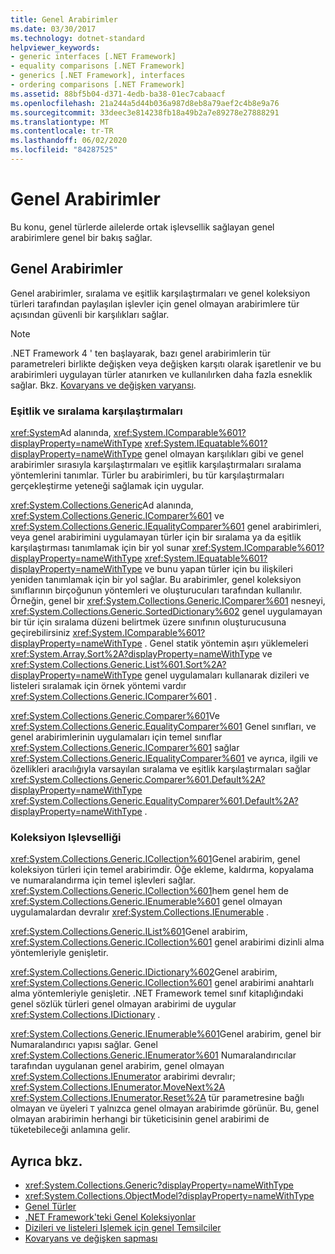 ```yaml
---
title: Genel Arabirimler
ms.date: 03/30/2017
ms.technology: dotnet-standard
helpviewer_keywords:
- generic interfaces [.NET Framework]
- equality comparisons [.NET Framework]
- generics [.NET Framework], interfaces
- ordering comparisons [.NET Framework]
ms.assetid: 88bf5b04-d371-4edb-ba38-01ec7cabaacf
ms.openlocfilehash: 21a244a5d44b036a987d8eb8a79aef2c4b8e9a76
ms.sourcegitcommit: 33deec3e814238fb18a49b2a7e89278e27888291
ms.translationtype: MT
ms.contentlocale: tr-TR
ms.lasthandoff: 06/02/2020
ms.locfileid: "84287525"
---
```

# <a name="generic-interfaces"></a>Genel Arabirimler
Bu konu, genel türlerde ailelerde ortak işlevsellik sağlayan genel arabirimlere genel bir bakış sağlar.  
  
## <a name="generic-interfaces"></a>Genel Arabirimler  
 Genel arabirimler, sıralama ve eşitlik karşılaştırmaları ve genel koleksiyon türleri tarafından paylaşılan işlevler için genel olmayan arabirimlere tür açısından güvenli bir karşılıkları sağlar.  
  
> [!NOTE]
> .NET Framework 4 ' ten başlayarak, bazı genel arabirimlerin tür parametreleri birlikte değişken veya değişken karşıtı olarak işaretlenir ve bu arabirimleri uygulayan türler atanırken ve kullanılırken daha fazla esneklik sağlar. Bkz. [Kovaryans ve değişken varyansı](covariance-and-contravariance.md).  
  
### <a name="equality-and-ordering-comparisons"></a>Eşitlik ve sıralama karşılaştırmaları  
 <xref:System>Ad alanında, <xref:System.IComparable%601?displayProperty=nameWithType> <xref:System.IEquatable%601?displayProperty=nameWithType> genel olmayan karşılıkları gibi ve genel arabirimler sırasıyla karşılaştırmaları ve eşitlik karşılaştırmaları sıralama yöntemlerini tanımlar. Türler bu arabirimleri, bu tür karşılaştırmaları gerçekleştirme yeteneği sağlamak için uygular.  
  
 <xref:System.Collections.Generic>Ad alanında, <xref:System.Collections.Generic.IComparer%601> ve <xref:System.Collections.Generic.IEqualityComparer%601> genel arabirimleri, veya genel arabirimini uygulamayan türler için bir sıralama ya da eşitlik karşılaştırması tanımlamak için bir yol sunar <xref:System.IComparable%601?displayProperty=nameWithType> <xref:System.IEquatable%601?displayProperty=nameWithType> ve bunu yapan türler için bu ilişkileri yeniden tanımlamak için bir yol sağlar. Bu arabirimler, genel koleksiyon sınıflarının birçoğunun yöntemleri ve oluşturucuları tarafından kullanılır. Örneğin, genel bir <xref:System.Collections.Generic.IComparer%601> nesneyi, <xref:System.Collections.Generic.SortedDictionary%602> genel uygulamayan bir tür için sıralama düzeni belirtmek üzere sınıfının oluşturucusuna geçirebilirsiniz <xref:System.IComparable%601?displayProperty=nameWithType> . Genel statik yöntemin aşırı yüklemeleri <xref:System.Array.Sort%2A?displayProperty=nameWithType> ve <xref:System.Collections.Generic.List%601.Sort%2A?displayProperty=nameWithType> genel uygulamaları kullanarak dizileri ve listeleri sıralamak için örnek yöntemi vardır <xref:System.Collections.Generic.IComparer%601> .  
  
 <xref:System.Collections.Generic.Comparer%601>Ve <xref:System.Collections.Generic.EqualityComparer%601> Genel sınıfları, ve genel arabirimlerinin uygulamaları için temel sınıflar <xref:System.Collections.Generic.IComparer%601> sağlar <xref:System.Collections.Generic.IEqualityComparer%601> ve ayrıca, ilgili ve özellikleri aracılığıyla varsayılan sıralama ve eşitlik karşılaştırmaları sağlar <xref:System.Collections.Generic.Comparer%601.Default%2A?displayProperty=nameWithType> <xref:System.Collections.Generic.EqualityComparer%601.Default%2A?displayProperty=nameWithType> .  
  
### <a name="collection-functionality"></a>Koleksiyon Işlevselliği  
 <xref:System.Collections.Generic.ICollection%601>Genel arabirim, genel koleksiyon türleri için temel arabirimdir. Öğe ekleme, kaldırma, kopyalama ve numaralandırma için temel işlevleri sağlar. <xref:System.Collections.Generic.ICollection%601>hem genel hem de <xref:System.Collections.Generic.IEnumerable%601> genel olmayan uygulamalardan devralır <xref:System.Collections.IEnumerable> .  
  
 <xref:System.Collections.Generic.IList%601>Genel arabirim, <xref:System.Collections.Generic.ICollection%601> genel arabirimi dizinli alma yöntemleriyle genişletir.  
  
 <xref:System.Collections.Generic.IDictionary%602>Genel arabirim, <xref:System.Collections.Generic.ICollection%601> genel arabirimi anahtarlı alma yöntemleriyle genişletir. .NET Framework temel sınıf kitaplığındaki genel sözlük türleri genel olmayan arabirimi de uygular <xref:System.Collections.IDictionary> .  
  
 <xref:System.Collections.Generic.IEnumerable%601>Genel arabirim, genel bir Numaralandırıcı yapısı sağlar. Genel <xref:System.Collections.Generic.IEnumerator%601> Numaralandırıcılar tarafından uygulanan genel arabirim, genel olmayan <xref:System.Collections.IEnumerator> arabirimi devralır; <xref:System.Collections.IEnumerator.MoveNext%2A> <xref:System.Collections.IEnumerator.Reset%2A> tür parametresine bağlı olmayan ve üyeleri `T` yalnızca genel olmayan arabirimde görünür. Bu, genel olmayan arabirimin herhangi bir tüketicisinin genel arabirimi de tüketebileceği anlamına gelir.  
  
## <a name="see-also"></a>Ayrıca bkz.

- <xref:System.Collections.Generic?displayProperty=nameWithType>
- <xref:System.Collections.ObjectModel?displayProperty=nameWithType>
- [Genel Türler](index.md)
- [.NET Framework'teki Genel Koleksiyonlar](collections.md)
- [Dizileri ve listeleri Işlemek için genel Temsilciler](delegates-for-manipulating-arrays-and-lists.md)
- [Kovaryans ve değişken sapması](covariance-and-contravariance.md)
